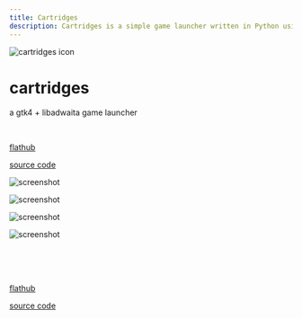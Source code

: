 ```yaml
---
title: Cartridges
description: Cartridges is a simple game launcher written in Python using GTK4 and Libadwaita.
---
```


![cartridges icon](https://raw.githubusercontent.com/kra-mo/cartridges/main/data/icons/hicolor/scalable/apps/hu.kramo.Cartridges.svg)

# cartridges

a gtk4 + libadwaita game launcher

<br>

[flathub](https://flathub.org/apps/hu.kramo.Cartridges)

[source code](https://github.com/kra-mo/cartridges)

![screenshot](https://raw.githubusercontent.com/kra-mo/cartridges/main/data/screenshots/1.png)

![screenshot](https://raw.githubusercontent.com/kra-mo/cartridges/main/data/screenshots/2.png)

![screenshot](https://raw.githubusercontent.com/kra-mo/cartridges/main/data/screenshots/3.png)

![screenshot](https://raw.githubusercontent.com/kra-mo/cartridges/main/data/screenshots/4.png)

<br>
<br>
<br>

[flathub](https://flathub.org/apps/hu.kramo.Cartridges)

[source code](https://github.com/kra-mo/cartridges)